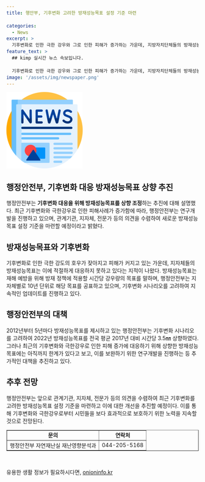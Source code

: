 ```yaml
---
title: 행안부, 기후변화 고려한 방재성능목표 설정 기준 마련

categories:
  - News
excerpt: >
  기후변화로 인한 극한 강우와 그로 인한 피해가 증가하는 가운데, 지방자치단체들의 방재성능목표가 부적절하다는 지적이 제기되고 있습니다. 하지만 행안부는 기후변화 시나리오를 고려하여 2022년 방재성능목표를 상향 조정했으며, 추가적인 방재성능목표 상향을 위한 연구개발을 진행 중입니다. 또한, 관계기관 및 전문가의 의견을 수렴하여 새로운 방재성능목표 설정 기준을 마련할 예정이니, 이에 대한 관심이 기대됩니다. (150자)
feature_text: >
  ## kimp 실시간 뉴스 속보입니다.

  기후변화로 인한 극한 강우와 그로 인한 피해가 증가하는 가운데, 지방자치단체들의 방재성능목표가 부적절하다는 지적이 제기되고 있습니다. 하지만 행안부는 기후변화 시나리오를 고려하여 2022년 방재성능목표를 상향 조정했으며, 추가적인 방재성능목표 상향을 위한 연구개발을 진행 중입니다. 또한, 관계기관 및 전문가의 의견을 수렴하여 새로운 방재성능목표 설정 기준을 마련할 예정이니, 이에 대한 관심이 기대됩니다. (150자)
image: '/assets/img/newspaper.png'
---
```


<p><img src="/assets/img/newspaper.png" alt="kimplant 속보" /></p>

<h2 data-ke-size="size26">행정안전부, 기후변화 대응 방재성능목표 상향 추진</h2>

<p data-ke-size="size16">행정안전부는 <b>기후변화 대응을 위해 방재성능목표를 상향 조정</b>하는 추진에 대해 설명했다. 최근 기후변화와 극한강우로 인한 피해사례가 증가함에 따라, 행정안전부는 연구개발을 진행하고 있으며, 관계기관, 지자체, 전문가 등의 의견을 수렴하여 새로운 방재성능목표 설정 기준을 마련할 예정이라고 밝혔다.</p>

<h2 data-ke-size="size26">방재성능목표와 기후변화</h2>

<p data-ke-size="size16">기후변화로 인한 극한 강도의 호우가 잦아지고 피해가 커지고 있는 가운데, 지자체들의 방재성능목표는 이에 적절하게 대응하지 못하고 있다는 지적이 나왔다. 방재성능목표는 재해 예방을 위해 방재 정책에 적용할 시간당 강우량의 목표를 말하며, 행정안전부는 지자체별로 10년 단위로 해당 목표를 공표하고 있으며, 기후변화 시나리오를 고려하여 지속적인 업데이트를 진행하고 있다.</p>

<h2 data-ke-size="size26">행정안전부의 대책</h2>

<p data-ke-size="size16">2012년부터 5년마다 방재성능목표를 제시하고 있는 행정안전부는 기후변화 시나리오를 고려하여 2022년 방재성능목표를 전국 평균 2017년 대비 시간당 3.5㎜ 상향하였다. 그러나 최근의 기후변화와 극한강우로 인한 피해 증가에 대응하기 위해 상향한 방재성능목표에는 아직까지 한계가 있다고 보고, 이를 보완하기 위한 연구개발을 진행하는 등 추가적인 대책을 추진하고 있다.</p>

<h2 data-ke-size="size26">추후 전망</h2>

<p data-ke-size="size16">행정안전부는 앞으로 관계기관, 지자체, 전문가 등의 의견을 수렴하여 최근 기후변화를 고려한 방재성능목표 설정 기준을 마련하고 이에 대한 개선을 추진할 예정이다. 이를 통해 기후변화와 극한강우로부터 시민들을 보다 효과적으로 보호하기 위한 노력을 지속할 것으로 전망된다.</p>

<table style="width: 100%;" border="1">
<tbody>
<tr>
<td style="text-align: center; height: 17px;"><b>문의</b></td>
<td style="text-align: center; height: 17px;"><b>연락처</b></td>
</tr>
<tr>
<td style="text-align: center; height: 17px;">행정안전부 자연재난실 재난영향분석과</td>
<td style="text-align: center; height: 17px;">044-205-5168</td>
</tr>
</tbody>
</table>

<p data-ke-size="size16">&nbsp;</p>
유용한 생활 정보가 필요하시다면, <a href="https://onioninfo.kr" rel="dofollow">onioninfo.kr</a>



